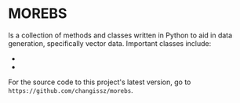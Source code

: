 MOREBS
=======
Is a collection of methods and classes written in Python to aid in data generation, specifically
vector data. Important classes include:
- <BallComp>
- <ResplattingSearchSpaceIterator>

For the source code to this project's latest version, go to 
`https://github.com/changissz/morebs`.